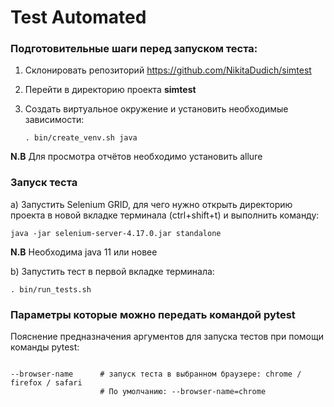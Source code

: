 #  Test Automated

### Подготовительные шаги перед запуском теста:

1. Склонировать репозиторий
https://github.com/NikitaDudich/simtest

2. Перейти в директорию проекта **simtest**

3. Создать виртуальное окружение и установить необходимые зависимости:
    
    `. bin/create_venv.sh java` 

**N.B** Для просмотра отчётов необходимо установить allure
### Запуск теста

a) Запустить Selenium GRID, для чего нужно открыть директорию проекта в новой вкладке терминала (ctrl+shift+t) и выполнить команду:

    java -jar selenium-server-4.17.0.jar standalone

**N.B** Необходима java 11 или новее

b) Запустить тест в первой вкладке терминала:
	
    . bin/run_tests.sh


### **Параметры которые можно передать командой pytest** 

Пояснение предназначения аргументов для запуска тестов при помощи команды pytest:
```shell

--browser-name      # запуск теста в выбранном браузере: chrome / firefox / safari
                    # По умолчанию: --browser-name=chrome
```

